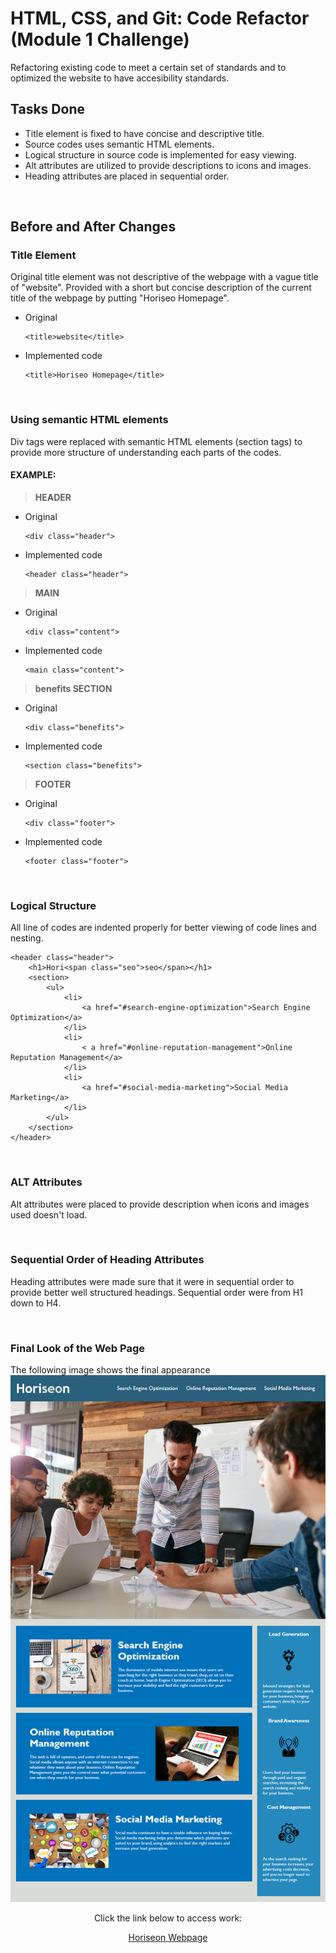 # HTML, CSS, and Git: Code Refactor (Module 1 Challenge)

Refactoring existing code to meet a certain set of standards and to optimized the website to have accesibility standards.

## Tasks Done

* Title element is fixed to have concise and descriptive title.
* Source codes uses semantic HTML elements.
* Logical structure in source code is implemented for easy viewing.
* Alt attributes are utilized to provide descriptions to icons and images.
* Heading attributes are placed in sequential order.
<br />

## Before and After Changes

### Title Element
Original title element was not descriptive of the webpage with a vague title of "website". Provided with a short but concise description of the current title of the webpage by putting "Horiseo Homepage".
* Original
    ```
    <title>website</title>
    ```
* Implemented code
  ```
  <title>Horiseo Homepage</title>
  ```
<br />

### Using semantic HTML elements 
Div tags were replaced with semantic HTML elements (section tags) to provide more structure of understanding each parts of the codes.
<br />

#### EXAMPLE:

>__HEADER__
* Original
  ```
  <div class="header">
  ```
* Implemented code
  ```
  <header class="header">
  ```

>__MAIN__
* Original
  ```
  <div class="content">
  ```
* Implemented code
  ```
  <main class="content">
  ```
>__benefits SECTION__
* Original
  ```
  <div class="benefits">
  ```
* Implemented code
  ```
  <section class="benefits">
  ```
>__FOOTER__
* Original
  ```
  <div class="footer">
  ```
* Implemented code
  ```
  <footer class="footer">
  ```
<br />

### Logical Structure
All line of codes are indented properly for better viewing of code lines and nesting.

```
<header class="header">
    <h1>Hori<span class="seo">seo</span></h1>
    <section>
        <ul>
            <li>
                <a href="#search-engine-optimization">Search Engine Optimization</a>
            </li>
            <li>
                < a href="#online-reputation-management">Online Reputation Management</a>
            </li>
            <li>
                <a href="#social-media-marketing">Social Media Marketing</a>
            </li>
        </ul>
    </section>
</header>
```
<br />

### ALT Attributes
Alt attributes were placed to provide description when icons and images used doesn't load.

<br />

### Sequential Order of Heading Attributes
Heading attributes were made sure that it were in sequential order to provide better well structured headings. Sequential order were from H1 down to H4.

<br />

### Final Look of the Web Page
The following image shows the final appearance
![The Horiseon webpage includes a navigation bar, a header image, and cards with text and images at the bottom of the page.](desktop/../assets/images/01-html-css-git-homework-demo.png)

<p align="center">
Click the link below to access work:
</p>

<p align="center">
<a href="https://itsdenmat.github.io/Week-1-Challenge/">Horiseon Webpage</a>
</p>
